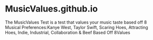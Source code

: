 # MusicValues.github.io
The MusicValues Test is a test that values your music taste based off 8 Musical Preferences:Kanye West, Taylor Swift, Scaring Hoes, Attracting Hoes, Indie, Industrial, Collaboration & Beef
Based Off 8Values
